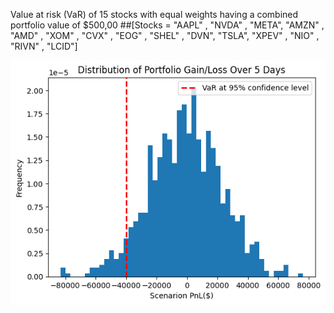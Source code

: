Value at risk (VaR) of 15 stocks with equal weights having a combined portfolio value of $500,00
##[Stocks = "AAPL" , "NVDA" , "META", "AMZN" , "AMD" , "XOM" , "CVX" , "EOG" , "SHEL" , "DVN", "TSLA", "XPEV" , "NIO" , "RIVN" , "LCID"]

![alt text](https://github.com/aviyankh/Stock-Portfolio-Risk-Analysis/blob/main/output.png)
